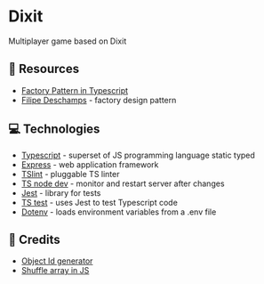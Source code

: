 # Dixit

Multiplayer game based on Dixit

## :book: Resources

- [Factory Pattern in Typescript](https://blog.fullstacktraining.com/factory-pattern-in-typescript/)
- [Filipe Deschamps](https://www.youtube.com/watch?v=arAz2Ff8s88&t) - factory design pattern

## :computer: Technologies

- [Typescript](https://www.typescriptlang.org/) - superset of JS programming language static typed
- [Express](http://expressjs.com/) - web application framework
- [TSlint](https://www.npmjs.com/package/tslint) - pluggable TS linter
- [TS node dev](https://www.npmjs.com/package/ts-node-dev) - monitor and restart server after changes
- [Jest](https://jestjs.io/) - library for tests
- [TS test](https://www.npmjs.com/package/ts-jest) - uses Jest to test Typescript code
- [Dotenv](https://www.npmjs.com/package/dotenv) - loads environment variables from a .env file
  <!-- - [MongoDB](https://www.mongodb.com/) - NoSQL database -->
  <!-- - [Mongoose](https://mongoosejs.com/) - object data modeling (ODM) library for MongoDB and Node.js -->
  <!-- - [Async](https://caolan.github.io/async/v3/) - library to perform asynchronous operations -->
  <!-- - [Express validator](https://express-validator.github.io/docs/) - middleware to validate data -->
  <!-- - [Bcryptjs](https://www.npmjs.com/package/bcryptjs) - library to perform cryptography -->
  <!-- - [JWT. IO](https://jwt.io/) - JSON Web Tokens to allow, decode, verify and generate JWT -->
  <!-- - [Moment.js](https://momentjs.com/) - parsing, validating, manipulating and displaying dates and times -->
  <!-- - [Socket.IO](https://socket.io/) - real time engine using web sockers -->
  <!-- - [Cors](https://www.npmjs.com/package/cors) - provides a middleware that can be used to enable Cross-origin resource sharing -->

## :cookie: Credits

- [Object Id generator](https://gist.github.com/solenoid/1372386)
- [Shuffle array in JS](https://medium.com/@nitinpatel_20236/how-to-shuffle-correctly-shuffle-an-array-in-javascript-15ea3f84bfb)
